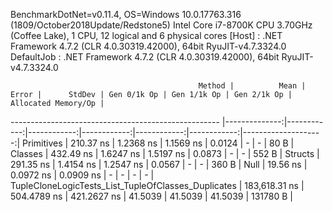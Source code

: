 
BenchmarkDotNet=v0.11.4, OS=Windows 10.0.17763.316 (1809/October2018Update/Redstone5)
Intel Core i7-8700K CPU 3.70GHz (Coffee Lake), 1 CPU, 12 logical and 6 physical cores
  [Host]     : .NET Framework 4.7.2 (CLR 4.0.30319.42000), 64bit RyuJIT-v4.7.3324.0
  DefaultJob : .NET Framework 4.7.2 (CLR 4.0.30319.42000), 64bit RyuJIT-v4.7.3324.0


                                              Method |          Mean |       Error |      StdDev | Gen 0/1k Op | Gen 1/1k Op | Gen 2/1k Op | Allocated Memory/Op |
---------------------------------------------------- |--------------:|------------:|------------:|------------:|------------:|------------:|--------------------:|
                                          Primitives |     210.37 ns |   1.2368 ns |   1.1569 ns |      0.0124 |           - |           - |                80 B |
                                             Classes |     432.49 ns |   1.6247 ns |   1.5197 ns |      0.0873 |           - |           - |               552 B |
                                             Structs |     291.35 ns |   1.4154 ns |   1.2547 ns |      0.0567 |           - |           - |               360 B |
                                                Null |      19.56 ns |   0.0972 ns |   0.0909 ns |           - |           - |           - |                   - |
 TupleCloneLogicTests_List_TupleOfClasses_Duplicates | 183,618.31 ns | 504.4789 ns | 421.2627 ns |     41.5039 |     41.5039 |     41.5039 |            131780 B |
